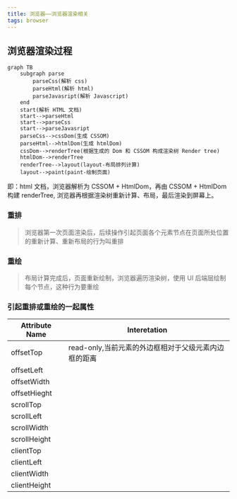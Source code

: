 ```yaml
---
title: 浏览器——浏览器渲染相关
tags: browser
---
```


## 浏览器渲染过程

```mermaid
graph TB
	subgraph parse
		parseCss(解析 css)
		parseHtml(解析 html)
		parseJavasript(解析 Javascript)
	end
	start(解析 HTML 文档)
	start-->parseHtml
	start-->parseCss
	start-->parseJavasript
	parseCss-->cssDom(生成 CSSOM)
	parseHtml-->htmlDom(生成 htmlDom)
	cssDom-->renderTree(根据生成的 Dom 和 CSSOM 构成渲染树 Render tree)
	htmlDom-->renderTree
	renderTree-->layout(layout-布局排列计算)
	layout-->paint(paint-绘制页面)
```
即：html 文档，浏览器解析为 CSSOM + HtmlDom，再由 CSSOM + HtmlDom 构建 renderTree, 浏览器再根据渲染树重新计算、布局，最后渲染到屏幕上。

### 重排
> 浏览器第一次页面渲染后，后续操作引起页面各个元素节点在页面所处位置的重新计算、重新布局的行为叫重排
### 重绘
> 布局计算完成后，页面重新绘制，浏览器遍历渲染树，使用 UI 后端层绘制每个节点，这种行为要重绘

### 引起重排或重绘的一起属性
|Attribute Name|Interetation|
|---|---|
|offsetTop|read-only,当前元素的外边框相对于父级元素内边框的距离|
|offsetLeft||
|offsetWidth||
|offsetHieght||
|scrollTop||
|scrollLeft||
|scrollWidth||
|scrollHeight||
|clientTop||
|clientLeft||
|clientWidth||
|clientHeight||